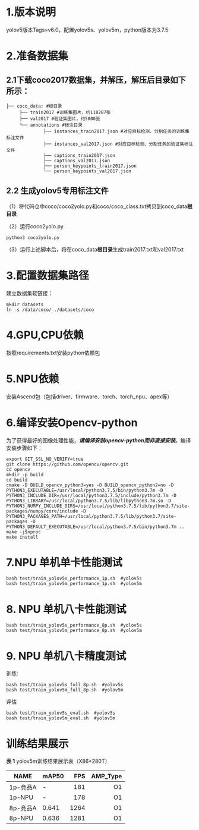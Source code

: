 # 1.版本说明
yolov5版本Tags=v6.0，配置yolov5s、yolov5m，python版本为3.7.5

# 2.准备数据集

## 2.1下载coco2017数据集，并解压，解压后目录如下所示：

```
├── coco_data: #根目录
     ├── train2017 #训练集图片，约118287张
     ├── val2017 #验证集图片，约5000张
     └── annotations #标注目录
     		  ├── instances_train2017.json #对应目标检测、分割任务的训练集标注文件
     		  ├── instances_val2017.json #对应目标检测、分割任务的验证集标注文件
     		  ├── captions_train2017.json 
     		  ├── captions_val2017.json 
     		  ├── person_keypoints_train2017.json 
     		  └── person_keypoints_val2017.json
```

## 2.2 生成yolov5专用标注文件

（1）将代码仓中coco/coco2yolo.py和coco/coco_class.txt拷贝到coco_data**根目录**

（2）运行coco2yolo.py

```
python3 coco2yolo.py
```

（3）运行上述脚本后，将在coco_data**根目录**生成train2017.txt和val2017.txt

# 3.配置数据集路径

建立数据集软链接：

```
mkdir datasets
ln -s /data/coco/ ./datasets/coco
```


# 4.GPU,CPU依赖
按照requirements.txt安装python依赖包  

# 5.NPU依赖
安装Ascend包（包括driver、firmware、torch、torch_npu、apex等）

# 6.编译安装Opencv-python

为了获得最好的图像处理性能，***请编译安装opencv-python而非直接安装***。编译安装步骤如下：

```
export GIT_SSL_NO_VERIFY=true
git clone https://github.com/opencv/opencv.git
cd opencv
mkdir -p build
cd build
cmake -D BUILD_opencv_python3=yes -D BUILD_opencv_python2=no -D PYTHON3_EXECUTABLE=/usr/local/python3.7.5/bin/python3.7m -D PYTHON3_INCLUDE_DIR=/usr/local/python3.7.5/include/python3.7m -D PYTHON3_LIBRARY=/usr/local/python3.7.5/lib/libpython3.7m.so -D PYTHON3_NUMPY_INCLUDE_DIRS=/usr/local/python3.7.5/lib/python3.7/site-packages/numpy/core/include -D PYTHON3_PACKAGES_PATH=/usr/local/python3.7.5/lib/python3.7/site-packages -D PYTHON3_DEFAULT_EXECUTABLE=/usr/local/python3.7.5/bin/python3.7m ..
make -j$nproc
make install
```

# 7.NPU 单机单卡性能测试  

```
bash test/train_yolov5s_performance_1p.sh  #yolov5s
bash test/train_yolov5m_performance_1p.sh  #yolov5m
```

# 8. NPU 单机八卡性能测试

```
bash test/train_yolov5s_performance_8p.sh  #yolov5s
bash test/train_yolov5m_performance_8p.sh  #yolov5m
```

# 9. NPU 单机八卡精度测试
训练:
```
bash test/train_yolov5s_full_8p.sh  #yolov5s
bash test/train_yolov5m_full_8p.sh  #yolov5m
```

评估
```
bash test/train_yolov5s_eval.sh  #yolov5s
bash test/train_yolov5m_eval.sh  #yolov5m
```
# 训练结果展示

**表 1**  yolov5m训练结果展示表（X86+280T）

| NAME     | mAP50 |  FPS | AMP_Type |
| -------  | -----  | ---: | -------: |
| 1p-竞品A  | - | 181 |       O1 |
| 1p-NPU   | - | 178 |       O1 |
| 8p-竞品A  | 0.641 | 1264 |       O1 |
| 8p-NPU   | 0.636 | 1281 |       O1 |